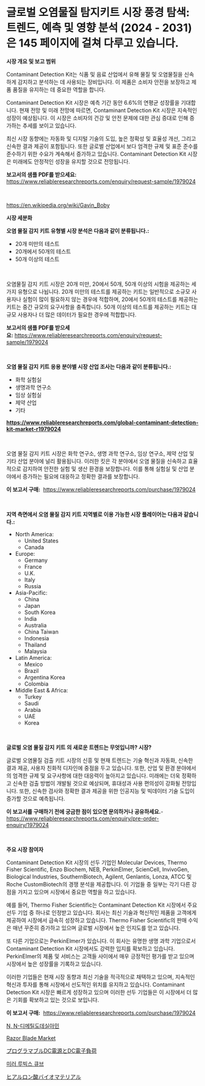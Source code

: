 <p><h1>글로벌 오염물질 탐지키트 시장 풍경 탐색: 트렌드, 예측 및 영향 분석 (2024 - 2031)은 145 페이지에 걸쳐 다루고 있습니다.</h1></p><p><strong>시장 개요 및 보고 범위</strong></p>
<p><p>Contaminant Detection Kit는 식품 및 음료 산업에서 유해 물질 및 오염물질을 신속하게 감지하고 분석하는 데 사용되는 장비입니다. 이 제품은 소비자 안전을 보장하고 제품 품질을 유지하는 데 중요한 역할을 합니다. </p><p>Contaminant Detection Kit 시장은 예측 기간 동안 6.6%의 연평균 성장률을 기대합니다. 현재 전망 및 미래 전망에 따르면, Contaminant Detection Kit 시장은 지속적인 성장이 예상됩니다. 이 시장은 소비자의 건강 및 안전 문제에 대한 관심 증대로 인해 증가하는 추세를 보이고 있습니다. </p><p>최신 시장 동향에는 자동화 및 디지털 기술의 도입, 높은 정확성 및 효율성 개선, 그리고 신속한 결과 제공이 포함됩니다. 또한 글로벌 산업에서 보다 엄격한 규제 및 표준 준수를 준수하기 위한 수요가 계속해서 증가하고 있습니다. Contaminant Detection Kit 시장은 미래에도 안정적인 성장을 유지할 것으로 전망됩니다.</p></p>
<p><strong>보고서의 샘플 PDF를 받으세요:</strong> <a href="https://www.reliableresearchreports.com/enquiry/request-sample/1979024">https://www.reliableresearchreports.com/enquiry/request-sample/1979024</a></p>
<p>&nbsp;</p>
<p><a href="https://en.wikipedia.org/wiki/Gavin_Boby">https://en.wikipedia.org/wiki/Gavin_Boby</a></p>
<p><strong>시장 세분화</strong></p>
<p><strong>오염 물질 감지 키트 유형별 시장 분석은 다음과 같이 분류됩니다.:</strong></p>
<p><ul><li>20개 미만의 테스트</li><li>20개에서 50개의 테스트</li><li>50개 이상의 테스트</li></ul></p>
<p>&nbsp;</p>
<p><p>오염물질 감지 키트 시장은 20개 미만, 20에서 50개, 50개 이상의 시험을 제공하는 세 가지 유형으로 나뉩니다. 20개 미만의 테스트를 제공하는 키트는 일반적으로 소규모 사용자나 실험이 많이 필요하지 않는 경우에 적합하며, 20에서 50개의 테스트를 제공하는 키트는 중간 규모의 요구사항을 충족합니다. 50개 이상의 테스트를 제공하는 키트는 대규모 사용자나 더 많은 데이터가 필요한 경우에 적합합니다.</p></p>
<p><strong>보고서의 샘플 PDF를 받으세요:</strong>&nbsp;<a href="https://www.reliableresearchreports.com/enquiry/request-sample/1979024">https://www.reliableresearchreports.com/enquiry/request-sample/1979024</a></p>
<p>&nbsp;</p>
<p><strong> 오염 물질 감지 키트 응용 분야별 시장 산업 조사는 다음과 같이 분류됩니다.:</strong></p>
<p><ul><li>화학 실험실</li><li>생명과학 연구소</li><li>임상 실험실</li><li>제약 산업</li><li>기타</li></ul></p>
<p><strong><a href="https://www.reliableresearchreports.com/global-contaminant-detection-kit-market-r1979024">https://www.reliableresearchreports.com/global-contaminant-detection-kit-market-r1979024</a></strong></p>
<p>&nbsp;</p>
<p><p>오염 물질 감지 키트 시장은 화학 연구소, 생명 과학 연구소, 임상 연구소, 제약 산업 및 기타 산업 분야에 널리 활용됩니다. 이러한 킷은 각 분야에서 오염 물질을 신속하고 효율적으로 감지하여 안전한 실험 및 생산 환경을 보장합니다. 이를 통해 실험실 및 산업 분야에서 증가하는 필요에 대응하고 정확한 결과를 보장합니다.</p></p>
<p><strong>이 보고서 구매:</strong>&nbsp; <a href="https://www.reliableresearchreports.com/purchase/1979024">https://www.reliableresearchreports.com/purchase/1979024</a></p>
<p>&nbsp;</p>
<p><strong>지역 측면에서 오염 물질 감지 키트 지역별로 이용 가능한 시장 플레이어는 다음과 같습니다.:</strong></p>
<p><ul>
    <li>
        North America:
        <ul>
            <li>United States</li>
            <li>Canada</li>
        </ul>
    </li>
    <li>
        Europe:
        <ul>
            <li>Germany</li>
            <li>France</li>
            <li>U.K.</li>
            <li>Italy</li>
            <li>Russia</li>
        </ul>
    </li>
    <li>
        Asia-Pacific:
        <ul>
            <li>China</li>
            <li>Japan</li>
            <li>South Korea</li>
            <li>India</li>
            <li>Australia</li>
            <li>China Taiwan</li>
            <li>Indonesia</li>
            <li>Thailand</li>
            <li>Malaysia</li>
        </ul>
    </li>
    <li>
        Latin America:
        <ul>
            <li>Mexico</li>
            <li>Brazil</li>
            <li>Argentina Korea</li>
            <li>Colombia</li>
        </ul>
    </li>
    <li>
        Middle East & Africa:
        <ul>
            <li>Turkey</li>
            <li>Saudi</li>
            <li>Arabia</li>
            <li>UAE</li>
            <li>Korea</li>
        </ul>
    </li>
    </ul></p>
<p>&nbsp;</p>
<p><strong>글로벌 오염 물질 감지 키트 의 새로운 트렌드는 무엇입니까? 시장?</strong></p>
<p><p>글로벌 오염물질 검출 키트 시장의 신흥 및 현재 트렌드는 기술 혁신과 자동화, 신속한 결과 제공, 사용자 친화적 디자인에 중점을 두고 있습니다. 또한, 산업 및 환경 분야에서의 엄격한 규제 및 요구사항에 대한 대응력이 높아지고 있습니다. 미래에는 더욱 정확하고 신속한 검출 방법이 개발될 것으로 예상되며, 휴대성과 사용 편의성이 강화될 전망입니다. 또한, 신속한 검사와 정확한 결과 제공을 위한 인공지능 및 빅데이터 기술 도입이 증가할 것으로 예측됩니다.</p></p>
<p><strong>이 보고서를 구매하기 전에 궁금한 점이 있으면 문의하거나 공유하세요.</strong>- <a href="https://www.reliableresearchreports.com/enquiry/pre-order-enquiry/1979024">https://www.reliableresearchreports.com/enquiry/pre-order-enquiry/1979024</a></p>
<p>&nbsp;</p>
<p><strong>주요 시장 참여자</strong></p>
<p><p>Contaminant Detection Kit 시장의 선두 기업인 Molecular Devices, Thermo Fisher Scientific, Enzo Biochem, NEB, PerkinElmer, ScienCell, InvivoGen, Biological Industries, SouthernBiotech, Agilent, Genlantis, Lonza, ATCC 및 Roche CustomBiotech의 경쟁 분석을 제공합니다. 이 기업들 중 일부는 각기 다른 강점을 가지고 있으며 시장에서 중요한 역할을 하고 있습니다.</p><p>예를 들어, Thermo Fisher Scientific는 Contaminant Detection Kit 시장에서 주요 선두 기업 중 하나로 인정받고 있습니다. 회사는 최신 기술과 혁신적인 제품을 고객에게 제공하여 시장에서 급속히 성장하고 있습니다. Thermo Fisher Scientific의 판매 수익은 매년 꾸준히 증가하고 있으며 글로벌 시장에서 높은 인지도를 얻고 있습니다.</p><p>또 다른 기업으로는 PerkinElmer가 있습니다. 이 회사는 유명한 생명 과학 기업으로서 Contaminant Detection Kit 시장에서도 강력한 입지를 확보하고 있습니다. PerkinElmer의 제품 및 서비스는 고객들 사이에서 매우 긍정적인 평가를 받고 있으며 시장에서 높은 성장률을 기록하고 있습니다.</p><p>이러한 기업들은 현재 시장 동향과 최신 기술을 적극적으로 채택하고 있으며, 지속적인 혁신과 투자를 통해 시장에서 선도적인 위치를 유지하고 있습니다. Contaminant Detection Kit 시장은 빠르게 성장하고 있으며 이러한 선두 기업들은 이 시장에서 더 많은 기회를 확보하고 있는 것으로 보입니다.</p></p>
<p><strong>이 보고서 구매:</strong>&nbsp;&nbsp;<a href="https://www.reliableresearchreports.com/purchase/1979024">https://www.reliableresearchreports.com/purchase/1979024</a></p>
<p><p><a href="https://github.com/dollarearner151/Market-Research-Report-List-1/blob/main/5275683172816.md">N, N-디메틸도데실아민</a></p><p><a href="https://www.linkedin.com/pulse/razor-blade-market-analysis-sze-forecasted-period-from-2024-mym5e?trackingId=gIXuDB1OyvFfvecDYP1qrA%3D%3D">Razor Blade Market</a></p><p><a href="https://github.com/CloydAbbott2023/Market-Research-Report-List-2/blob/main/4569791160699.md">プログラマブルDC電源とDC電子負荷</a></p><p><a href="https://github.com/Gregost89076vddcv/Market-Research-Report-List-1/blob/main/5714092172815.md">미러 루빅스 큐브</a></p><p><a href="https://github.com/AaronVargas43/Market-Research-Report-List-2/blob/main/5320696160698.md">ヒアルロン酸バイオマテリアル</a></p></p>